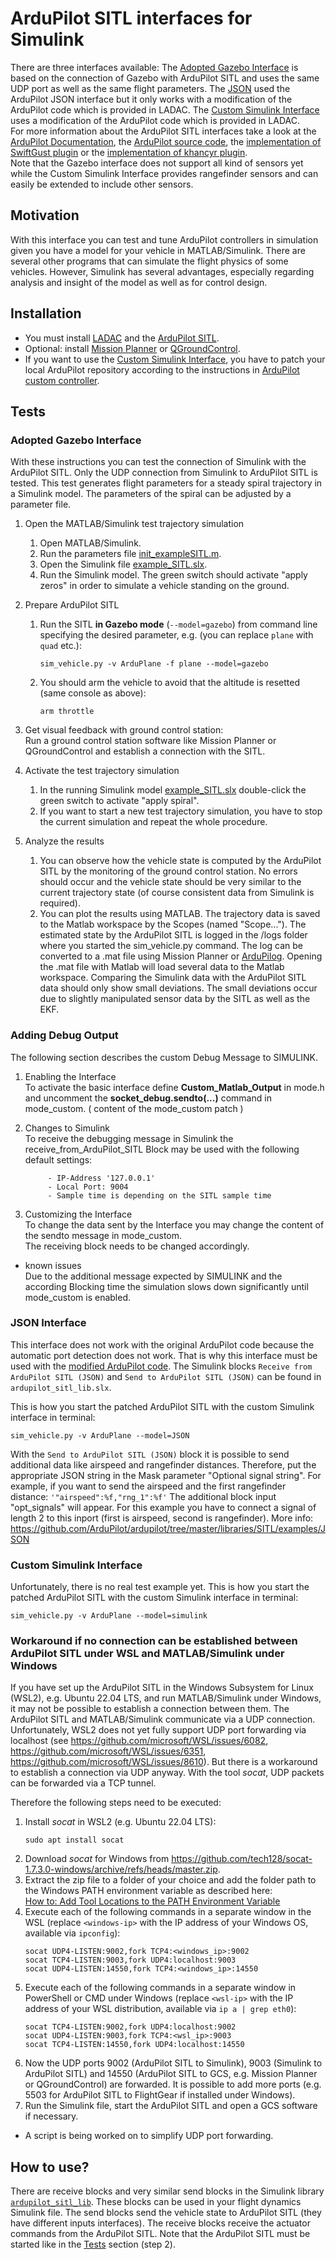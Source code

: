 # ArduPilot SITL interfaces for Simulink

There are three interfaces available:
The [Adopted Gazebo Interface](#adopted-gazebo-interface) is based on the connection of Gazebo with ArduPilot SITL and uses the same UDP port as well as the same flight parameters.
The [JSON](#json-interface) used the ArduPilot JSON interface but it only works with a modification of the ArduPilot code which is provided in LADAC.
The [Custom Simulink Interface](#custom-simulink-interface) uses a modification of the ArduPilot code which is provided in LADAC.  
For more information about the ArduPilot SITL interfaces take a look at the 
[ArduPilot Documentation](https://ardupilot.org/dev/docs/sitl-with-gazebo.html), 
the [ArduPilot source code](https://github.com/ArduPilot/ardupilot/blob/master/libraries/SITL/SIM_Gazebo.h),
the [implementation of SwiftGust plugin](https://github.com/SwiftGust/ardupilot_gazebo)
or the [implementation of khancyr plugin](https://github.com/khancyr/ardupilot_gazebo).  
Note that the Gazebo interface does not support all kind of sensors yet while the Custom Simulink Interface provides rangefinder sensors and can easily be extended to include other sensors.


## Motivation

With this interface you can test and tune ArduPilot controllers in simulation given you have a model for your vehicle in MATLAB/Simulink.
There are several other programs that can simulate the flight physics of some vehicles.
However, Simulink has several advantages, especially regarding analysis and insight of the model as well as for control design.


## Installation

- You must install [LADAC](https://github.com/iff-gsc/LADAC#readme) and the [ArduPilot SITL](https://ardupilot.org/dev/docs/SITL-setup-landingpage.html).  
- Optional: install [Mission Planner](https://ardupilot.org/planner/) or [QGroundControl](http://qgroundcontrol.com/).  
- If you want to use the [Custom Simulink Interface](#custom-simulink-interface), you have to patch your local ArduPilot repository according to the instructions in [ArduPilot custom controller](../ArduPilot_custom_controller#readme). 


## Tests

### Adopted Gazebo Interface

With these instructions you can test the connection of Simulink with the ArduPilot SITL.
Only the UDP connection from Simulink to ArduPilot SITL is tested.
This test generates flight parameters for a steady spiral trajectory in a Simulink model.
The parameters of the spiral can be adjusted by a parameter file.

1. Open the MATLAB/Simulink test trajectory simulation
   1. Open MATLAB/Simulink.
   2. Run the parameters file [init_exampleSITL.m](/utilities/interfaces_external_programs/ArduPilot_SITL/init_exampleSITL.m).
   3. Open the Simulink file [example_SITL.slx](/utilities/interfaces_external_programs/ArduPilot_SITL/example_SITL.slx).
   4. Run the Simulink model. The green switch should activate "apply zeros"
        in order to simulate a vehicle standing on the ground.

2. Prepare ArduPilot SITL
   1. Run the SITL **in Gazebo mode** (`--model=gazebo`) from command line specifying the desired parameter, e.g. (you can replace `plane` with `quad` etc.):
      ``````
      sim_vehicle.py -v ArduPlane -f plane --model=gazebo
      ``````
   2. You should arm the vehicle to avoid that the altitude is resetted (same console as above):
      ``````
      arm throttle
      ``````

3. Get visual feedback with ground control station:  
   Run a ground control station software like Mission Planner or QGroundControl
        and establish a connection with the SITL.

4. Activate the test trajectory simulation
   1. In the running Simulink model [example_SITL.slx](/utilities/interfaces_external_programs/ArduPilot_SITL/example_SITL.slx) double-click the green switch
        to activate "apply spiral".
   2. If you want to start a new test trajectory simulation, you have to stop the
        current simulation and repeat the whole procedure.

5. Analyze the results
   1. You can observe how the vehicle state is computed by the ArduPilot SITL
        by the monitoring of the ground control station. No errors should occur
        and the vehicle state should be very similar to the current trajectory
        state (of course consistent data from Simulink is required).
   2. You can plot the results using MATLAB. The trajectory data is saved to
        the Matlab workspace by the Scopes (named "Scope..."). The estimated
        state by the ArduPilot SITL is logged in the /logs folder where you started
        the sim_vehicle.py command. The log can be converted to a .mat file using
        Mission Planner or [ArduPilog](https://github.com/Georacer/ardupilog). Opening the .mat file with Matlab will load several
        data to the Matlab workspace. Comparing the Simulink data with the ArduPilot
        SITL data should only show small deviations. The small deviations occur
        due to slightly manipulated sensor data by the SITL as well as the EKF.


### Adding Debug Output

The following section describes the custom Debug Message to SIMULINK.
    
    
1. Enabling the Interface\
        To activate the basic interface define
           **Custom_Matlab_Output**
        in mode.h and uncomment the 
            **socket_debug.sendto(...)**
        command in mode_custom. ( content of the mode_custom patch )

2. Changes to Simulink\
        To receive the debugging message in Simulink the receive_from_ArduPilot_SITL Block may be used 
        with the following default settings:

            - IP-Address '127.0.0.1'
            - Local Port: 9004
            - Sample time is depending on the SITL sample time
        

3. Customizing the Interface\
        To change the data sent by the Interface you may change the content of the sendto message in mode_custom.  
        The receiving block needs to be changed accordingly.
    
* known issues\
      Due to the additional message expected by SIMULINK and the according Blocking time the simulation slows down significantly until mode_custom is enabled. 
        

### JSON Interface

This interface does not work with the original ArduPilot code because the automatic port detection does not work.
That is why this interface must be used with the [modified ArduPilot code](../ArduPilot_custom_controller).
The Simulink blocks `Receive from ArduPilot SITL (JSON)` and `Send to ArduPilot SITL (JSON)` can be found in `ardupilot_sitl_lib.slx`.

This is how you start the patched ArduPilot SITL with the custom Simulink interface in terminal:
```
sim_vehicle.py -v ArduPlane --model=JSON
```

With the `Send to ArduPilot SITL (JSON)` block it is possible to send additional data like airspeed and rangefinder distances.
Therefore, put the appropriate JSON string in the Mask parameter "Optional signal string".
For example, if you want to send the airspeed and the first rangefinder distance: `'"airspeed":%f,"rng_1":%f'`
The additional block input "opt_signals" will appear.
For this example you have to connect a signal of length 2 to this inport (first is airspeed, second is rangefinder).
More info: https://github.com/ArduPilot/ardupilot/tree/master/libraries/SITL/examples/JSON


### Custom Simulink Interface

Unfortunately, there is no real test example yet.
This is how you start the patched ArduPilot SITL with the custom Simulink interface in terminal:
```
sim_vehicle.py -v ArduPlane --model=simulink
```

### Workaround if no connection can be established between ArduPilot SITL under WSL and MATLAB/Simulink under Windows

If you have set up the ArduPilot SITL in the Windows Subsystem for Linux (WSL2), e.g. Ubuntu 22.04 LTS, and run MATLAB/Simulink under Windows, it may not be possible to establish a connection between them.
The ArduPilot SITL and MATLAB/Simulink communicate via a UDP connection. Unfortunately, WSL2 does not yet fully support UDP port forwarding via localhost (see https://github.com/microsoft/WSL/issues/6082, https://github.com/microsoft/WSL/issues/6351, https://github.com/microsoft/WSL/issues/8610).
But there is a workaround to establish a connection via UDP anyway. With the tool *socat*, UDP packets can be forwarded via a TCP tunnel.  
  
Therefore the following steps need to be executed:  

1. Install *socat* in WSL2 (e.g. Ubuntu 22.04 LTS):  
   ```
   sudo apt install socat
   ```
2. Download *socat* for Windows from https://github.com/tech128/socat-1.7.3.0-windows/archive/refs/heads/master.zip.
3. Extract the zip file to a folder of your choice and add the folder path to the Windows PATH environment variable as described here:  
   [How to: Add Tool Locations to the PATH Environment Variable](https://learn.microsoft.com/en-us/previous-versions/office/developer/sharepoint-2010/ee537574(v=office.14))
4. Execute each of the following commands in a separate window in the WSL (replace `<windows-ip>` with the IP address of your Windows OS, available via `ipconfig`):
   ```
   socat UDP4-LISTEN:9002,fork TCP4:<windows_ip>:9002
   socat TCP4-LISTEN:9003,fork UDP4:localhost:9003
   socat UDP4-LISTEN:14550,fork TCP4:<windows_ip>:14550
   ```
5. Execute each of the following commands in a separate window in PowerShell or CMD under Windows (replace `<wsl-ip>` with the IP address of your WSL distribution, available via `ip a | grep eth0`):
   ```   
   socat TCP4-LISTEN:9002,fork UDP4:localhost:9002
   socat UDP4-LISTEN:9003,fork TCP4:<wsl_ip>:9003
   socat TCP4-LISTEN:14550,fork UDP4:localhost:14550
   ```
6. Now the UDP ports 9002 (ArduPilot SITL to Simulink), 9003 (Simulink to ArduPilot SITL) and 14550 (ArduPilot SITL to GCS, e.g. Mission Planner or QGroundControl) are forwarded.
   It is possible to add more ports (e.g. 5503 for ArduPilot SITL to FlightGear if installed under Windows).
7. Run the Simulink file, start the ArduPilot SITL and open a GCS software if necessary.

* A script is being worked on to simplify UDP port forwarding.  


## How to use?

There are receive blocks and very similar send blocks in the Simulink library [`ardupilot_sitl_lib`](ardupilot_sitl_lib.slx).
These blocks can be used in your flight dynamics Simulink file.
The send blocks send the vehicle state to ArduPilot SITL (they have different inputs interfaces).
The receive blocks receive the actuator commands from the ArduPilot SITL.
Note that the ArduPilot SITL must be started like in the [Tests](#tests) section (step 2).
